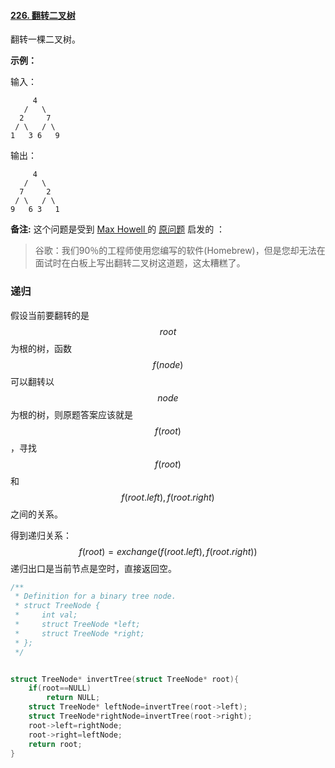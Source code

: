 #### [226. 翻转二叉树](https://leetcode-cn.com/problems/invert-binary-tree/)



翻转一棵二叉树。

**示例：**

输入：

```
     4
   /   \
  2     7
 / \   / \
1   3 6   9
```

输出：

```
     4
   /   \
  7     2
 / \   / \
9   6 3   1
```

**备注:**
这个问题是受到 [Max Howell ](https://twitter.com/mxcl)的 [原问题](https://twitter.com/mxcl/status/608682016205344768) 启发的 ：

> 谷歌：我们90％的工程师使用您编写的软件(Homebrew)，但是您却无法在面试时在白板上写出翻转二叉树这道题，这太糟糕了。

### 递归

假设当前要翻转的是$$root$$为根的树，函数$$f( node )$$可以翻转以$$node$$为根的树，则原题答案应该就是$$f(root)$$，寻找$$f(root)$$和$$f(root.left),f(root.right)$$之间的关系。

得到递归关系：
$$
f(root)=exchange(f(root.left),f(root.right))
$$
递归出口是当前节点是空时，直接返回空。

```c
/**
 * Definition for a binary tree node.
 * struct TreeNode {
 *     int val;
 *     struct TreeNode *left;
 *     struct TreeNode *right;
 * };
 */


struct TreeNode* invertTree(struct TreeNode* root){
    if(root==NULL)
        return NULL;
    struct TreeNode* leftNode=invertTree(root->left);
    struct TreeNode*rightNode=invertTree(root->right);
    root->left=rightNode;
    root->right=leftNode;
    return root;
}
```

